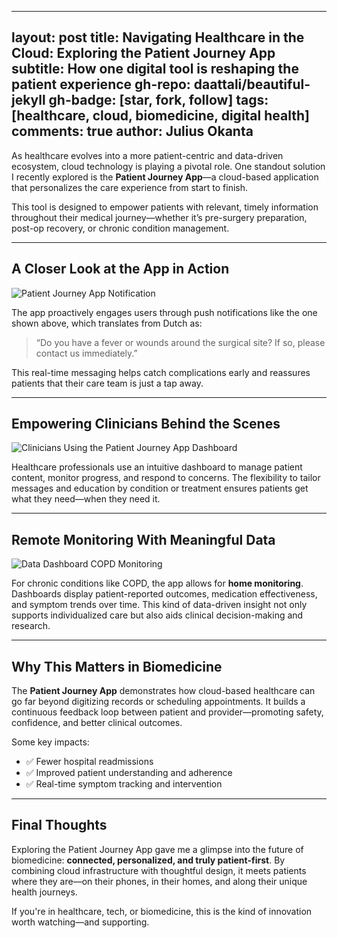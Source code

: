 
---
layout: post
title: Navigating Healthcare in the Cloud: Exploring the Patient Journey App
subtitle: How one digital tool is reshaping the patient experience
gh-repo: daattali/beautiful-jekyll
gh-badge: [star, fork, follow]
tags: [healthcare, cloud, biomedicine, digital health]
comments: true
author: Julius Okanta
---

As healthcare evolves into a more patient-centric and data-driven ecosystem, cloud technology is playing a pivotal role. One standout solution I recently explored is the **Patient Journey App**—a cloud-based application that personalizes the care experience from start to finish. 

This tool is designed to empower patients with relevant, timely information throughout their medical journey—whether it’s pre-surgery preparation, post-op recovery, or chronic condition management.

---

## A Closer Look at the App in Action

![Patient Journey App Notification](/assets/img/app-2.jpg)

The app proactively engages users through push notifications like the one shown above, which translates from Dutch as:

> “Do you have a fever or wounds around the surgical site? If so, please contact us immediately.”

This real-time messaging helps catch complications early and reassures patients that their care team is just a tap away.

---

## Empowering Clinicians Behind the Scenes

![Clinicians Using the Patient Journey App Dashboard](/assets/img/Symptoom_dagboek_Wietske_en_Rinie_1_.jpg)

Healthcare professionals use an intuitive dashboard to manage patient content, monitor progress, and respond to concerns. The flexibility to tailor messages and education by condition or treatment ensures patients get what they need—when they need it.

---

## Remote Monitoring With Meaningful Data

![Data Dashboard COPD Monitoring](/assets/img/bloxx-2.jpg)

For chronic conditions like COPD, the app allows for **home monitoring**. Dashboards display patient-reported outcomes, medication effectiveness, and symptom trends over time. This kind of data-driven insight not only supports individualized care but also aids clinical decision-making and research.

---

## Why This Matters in Biomedicine

The **Patient Journey App** demonstrates how cloud-based healthcare can go far beyond digitizing records or scheduling appointments. It builds a continuous feedback loop between patient and provider—promoting safety, confidence, and better clinical outcomes.

Some key impacts:
- ✅ Fewer hospital readmissions  
- ✅ Improved patient understanding and adherence  
- ✅ Real-time symptom tracking and intervention  

---

## Final Thoughts

Exploring the Patient Journey App gave me a glimpse into the future of biomedicine: **connected, personalized, and truly patient-first**. By combining cloud infrastructure with thoughtful design, it meets patients where they are—on their phones, in their homes, and along their unique health journeys.

If you're in healthcare, tech, or biomedicine, this is the kind of innovation worth watching—and supporting.
